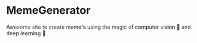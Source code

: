 # MemeGenerator
Awesome site to create meme's using the magic of computer vision 🎇 and deep learning 👾
